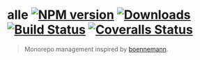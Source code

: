 # alle [![NPM version][npm-image]][npm-url] [![Downloads][downloads-image]][npm-url] [![Build Status][travis-image]][travis-url] [![Coveralls Status][coveralls-image]][coveralls-url]
> Monorepo management inspired by [boennemann](https://github.com/boennemann/alle).

[downloads-image]: http://img.shields.io/npm/dm/alle.svg
[npm-url]: https://npmjs.org/package/alle
[npm-image]: http://img.shields.io/npm/v/alle.svg

[travis-url]: https://travis-ci.org/kogosoftwarellc/alle
[travis-image]: http://img.shields.io/travis/kogosoftwarellc/alle.svg

[coveralls-url]: https://coveralls.io/r/kogosoftwarellc/alle
[coveralls-image]: http://img.shields.io/coveralls/kogosoftwarellc/alle/master.svg
